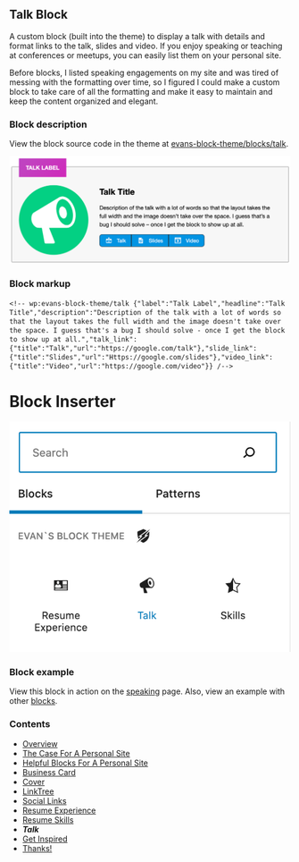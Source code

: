 ## Talk Block
A custom block (built into the theme) to display a talk with details and format links to the talk, slides and video. If you enjoy speaking or teaching at conferences or meetups, you can easily list them on your personal site.

Before blocks, I listed speaking engagements on my site and was tired of messing with the formatting over time, so I figured I could make a custom block to take care of all the formatting and make it easy to maintain and keep the content organized and elegant. 


### Block description
View the block source code in the theme at [evans-block-theme/blocks/talk](https://github.com/circlecube/evans-block-theme/tree/main/blocks/talk).

![talk block demo](images/talk-block.png)

### Block markup
```
<!-- wp:evans-block-theme/talk {"label":"Talk Label","headline":"Talk Title","description":"Description of the talk with a lot of words so that the layout takes the full width and the image doesn't take over the space. I guess that's a bug I should solve - once I get the block to show up at all.","talk_link":{"title":"Talk","url":"https://google.com/talk"},"slide_link":{"title":"Slides","url":"Https://google.com/slides"},"video_link":{"title":"Video","url":"https://google.com/video"}} /-->
```

# Block Inserter
![block talk inserter](images/block-talk.png)

### Block example
View this block in action on the [speaking](https://evanmullins.com/speaking/) page.
Also, view an example with other [blocks](https://evanmullins.com/blocks/#talk).

### Contents
- [Overview](overview.md)
- [The Case For A Personal Site](case-for-personal-site.md)
- [Helpful Blocks For A Personal Site](helpful-blocks.md)
 - [Business Card](business-card-block.md)
 - [Cover](cover-block.md)
 - [LinkTree](linktree-block.md)
 - [Social Links](social-links-block.md)
 - [Resume Experience](resume-experience-job-block.md)
 - [Resume Skills](resume-skills-block.md)
 - ***Talk***
- [Get Inspired](insipration.md)
- [Thanks!](thanks.md)